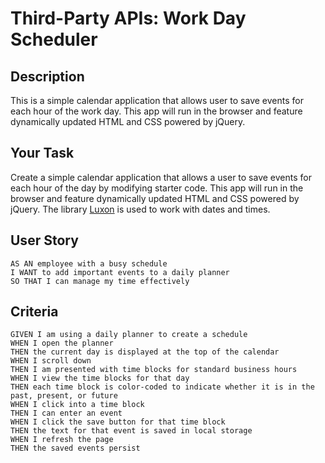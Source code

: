 # Third-Party APIs: Work Day Scheduler


## Description

This is a simple calendar application that allows user to save events for each hour of the work day. This app will run in the browser and feature dynamically updated HTML and CSS powered by jQuery.
## Your Task

Create a simple calendar application that allows a user to save events for each hour of the day by modifying starter code. This app will run in the browser and feature dynamically updated HTML and CSS powered by jQuery.
The library [Luxon](https://moment.github.io/luxon/) is used to work with dates and times.

## User Story

```
AS AN employee with a busy schedule
I WANT to add important events to a daily planner
SO THAT I can manage my time effectively
```

## Criteria

```
GIVEN I am using a daily planner to create a schedule
WHEN I open the planner
THEN the current day is displayed at the top of the calendar
WHEN I scroll down
THEN I am presented with time blocks for standard business hours
WHEN I view the time blocks for that day
THEN each time block is color-coded to indicate whether it is in the past, present, or future
WHEN I click into a time block
THEN I can enter an event
WHEN I click the save button for that time block
THEN the text for that event is saved in local storage
WHEN I refresh the page
THEN the saved events persist
```
